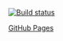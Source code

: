 [![Build status](https://ci.appveyor.com/api/projects/status/tx4tsy8t5ti5u989?svg=true)](https://ci.appveyor.com/project/ruslanraindrop/ahj6-1)

[GitHub Pages](https://ruslanraindrop.github.io/ahj6.1/)